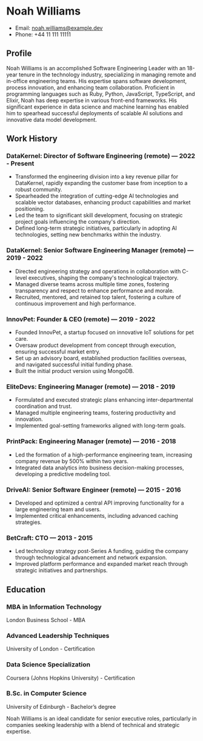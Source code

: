 # Noah Williams
- Email: noah.williams@example.dev
- Phone: +44 11 111 11111

## Profile
Noah Williams is an accomplished Software Engineering Leader with an 18-year tenure in the technology industry, specializing in managing remote and in-office engineering teams. His expertise spans software development, process innovation, and enhancing team collaboration. Proficient in programming languages such as Ruby, Python, JavaScript, TypeScript, and Elixir, Noah has deep expertise in various front-end frameworks. His significant experience in data science and machine learning has enabled him to spearhead successful deployments of scalable AI solutions and innovative data model development. 

## Work History

### DataKernel: Director of Software Engineering (remote) — 2022 - Present
- Transformed the engineering division into a key revenue pillar for DataKernel, rapidly expanding the customer base from inception to a robust community.
- Spearheaded the integration of cutting-edge AI technologies and scalable vector databases, enhancing product capabilities and market positioning.
- Led the team to significant skill development, focusing on strategic project goals influencing the company's direction.
- Defined long-term strategic initiatives, particularly in adopting AI technologies, setting new benchmarks within the industry.

### DataKernel: Senior Software Engineering Manager (remote) — 2019 - 2022
- Directed engineering strategy and operations in collaboration with C-level executives, shaping the company's technological trajectory.
- Managed diverse teams across multiple time zones, fostering transparency and respect to enhance performance and morale.
- Recruited, mentored, and retained top talent, fostering a culture of continuous improvement and high performance.

### InnovPet: Founder & CEO (remote) — 2019 - 2022
- Founded InnovPet, a startup focused on innovative IoT solutions for pet care.
- Oversaw product development from concept through execution, ensuring successful market entry.
- Set up an advisory board, established production facilities overseas, and navigated successful initial funding phase.
- Built the initial product version using MongoDB.

### EliteDevs: Engineering Manager (remote) — 2018 - 2019
- Formulated and executed strategic plans enhancing inter-departmental coordination and trust.
- Managed multiple engineering teams, fostering productivity and innovation.
- Implemented goal-setting frameworks aligned with long-term goals.

### PrintPack: Engineering Manager (remote) — 2016 - 2018
- Led the formation of a high-performance engineering team, increasing company revenue by 500% within two years.
- Integrated data analytics into business decision-making processes, developing a predictive modeling tool.

### DriveAI: Senior Software Engineer (remote) — 2015 - 2016
- Developed and optimized a central API improving functionality for a large engineering team and users.
- Implemented critical enhancements, including advanced caching strategies.

### BetCraft: CTO — 2013 - 2015
- Led technology strategy post-Series A funding, guiding the company through technological advancement and network expansion.
- Improved platform performance and expanded market reach through strategic initiatives and partnerships.

## Education

### MBA in Information Technology
London Business School - MBA

### Advanced Leadership Techniques
University of London - Certification

### Data Science Specialization
Coursera (Johns Hopkins University) - Certification

### B.Sc. in Computer Science
University of Edinburgh - Bachelor’s degree

Noah Williams is an ideal candidate for senior executive roles, particularly in companies seeking leadership with a blend of technical and strategic expertise.